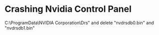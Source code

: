 # Crashing Nvidia Control Panel

C:\ProgramData\NVIDIA Corporation\Drs" and delete "nvdrsdb0.bin" and "nvdrsdb1.bin"